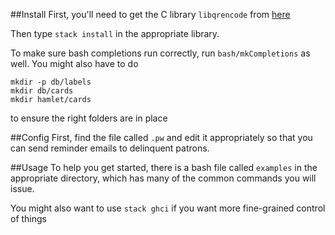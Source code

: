 ##Install
First, you'll need to get the C library `libqrencode` from [here](https://github.com/fukuchi/libqrencode)

Then type `stack install` in the appropriate library.

To make sure bash completions run correctly, run `bash/mkCompletions` as well. You might also have to do

```
mkdir -p db/labels
mkdir db/cards
mkdir hamlet/cards
```

to ensure the right folders are in place

##Config
First, find the file called `.pw` and edit it appropriately so that you can send reminder emails to delinquent patrons.

##Usage
To help you get started, there is a bash file called `examples` in the appropriate directory, which has many of the common commands you will issue. 

You might also want to use
```stack ghci```
if you want more fine-grained control of things

